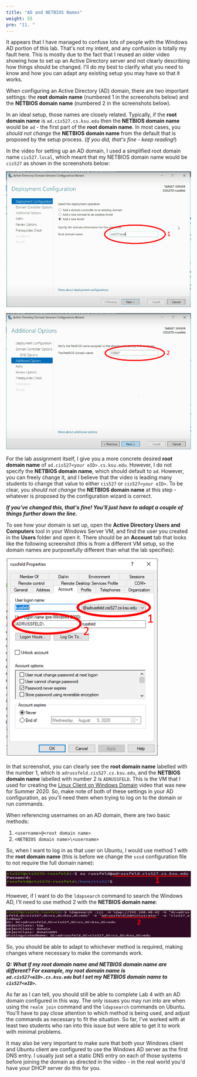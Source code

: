 ```yaml
---
title: "AD and NETBIOS Names"
weight: 55
pre: "11. "
---
```


It appears that I have managed to confuse lots of people with the Windows AD portion of this lab. That's not my intent, and any confusion is totally my fault here. This is mostly due to the fact that I reused an older video showing how to set up an Active Directory server and not clearly describing how things should be changed. I'll do my best to clarify what you need to know and how you can adapt any existing setup you may have so that it works.

When configuring an Active Directory (AD) domain, there are two important settings: the **root domain name** (numbered 1 in the screenshots below) and the **NETBIOS domain name** (numbered 2 in the screenshots below).

In an ideal setup, those names are closely related. Typically, if the **root domain name** is `ad.cis527.cs.ksu.edu` then the **NETBIOS domain name** would be `ad` - the first part of the **root domain name**. In most cases, you _should not change_ the **NETBIOS domain name** from the default that is proposed by the setup process. (_If you did, that's fine - keep reading!_)

In the video for setting up an AD domain, I used a simplified root domain name `cis527.local`, which meant that my NETBIOS domain name would be `cis527` as shown in the screenshots below:

![Root Domain Name](images/adds1.png)

![NETBIOS Domain Name](images/adds2.png)

For the lab assignment itself, I give you a more concrete desired **root domain name** of `ad.cis527<your eID>.cs.ksu.edu`. However, I do not specify the **NETBIOS domain name**, which should default to `ad`. However, you can freely change it, and I believe that the video is leading many students to change that value to either `cis527` or `cis527<your eID>`. To be clear, you _should not change_ the **NETBIOS domain name** at this step - whatever is proposed by the configuration wizard is correct. 

***If you've changed this, that's fine! You'll just have to adapt a couple of things further down the line.***


To see how your domain is set up, open the **Active Directory Users and Computers** tool in your Windows Server VM, and find the user you created in the **Users** folder and open it. There should be an **Account** tab that looks like the following screenshot (this is from a different VM setup, so the domain names are purposefully different than what the lab specifies):

![AD Account Tab](images/adds3.png)

In that screenshot, you can clearly see the **root domain name** labelled with the number 1, which is `adrussfeld.cis527.cs.ksu.edu`, and the **NETBIOS domain name** labelled with number 2 is `ADRUSSFELD`. This is the VM that I used for creating the [Linux Client on Windows Domain](/4-directory-services/09-linux-client-on-windows-domain/) video that was new for Summer 2020. So, make note of both of these settings in your AD configuration, as you'll need them when trying to log on to the domain or run commands.

When referencing usernames on an AD domain, there are two basic methods: 

1. `<username>@<root domain name>`
2. `<NETBIOS domain name>\<username>`

So, when I want to log in as that user on Ubuntu, I would use method 1 with the **root domain name** (this is before we change the `sssd` configuration file to not require the full domain name):

![Ubuntu AD Login](images/adds4.png)

However, if I want to do the `ldapsearch` command to search the Windows AD, I'll need to use method 2 with the **NETBIOS domain name**:

![Ubuntu LDAPSearch](images/adds5.png)

So, you should be able to adapt to whichever method is required, making changes where necessary to make the commands work.

***Q: What if my root domain name and NETBIOS domain name are different? For example, my root domain name is `ad.cis527<eID>.cs.ksu.edu` but I set my NETBIOS domain name to `cis527<eID>`.***


As far as I can tell, you should still be able to complete Lab 4 with an AD domain configured in this way. The only issues you may run into are when using the `realm join` command and the `ldapsearch` commands on Ubuntu.  You'll have to pay close attention to which method is being used, and adjust the commands as necessary to fit the situation. So far, I've worked with at least two students who ran into this issue but were able to get it to work with minimal problems.

It may also be very important to make sure that both your Windows client and Ubuntu client are configured to use the Windows AD server as the first DNS entry. I usually just set a static DNS entry on each of those systems before joining the domain as directed in the video - in the real world you'd have your DHCP server do this for you. 
